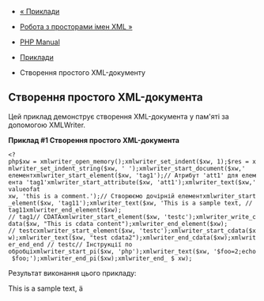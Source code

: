 - [« Приклади](xmlwriter.examples.md)
- [Робота з просторами імен XML »](example.xmlwriter-namespace.md)

- [PHP Manual](index.md)
- [Приклади](xmlwriter.examples.md)
- Створення простого XML-документу

## Створення простого XML-документа

Цей приклад демонструє створення XML-документа у пам'яті за допомогою
XMLWriter.

**Приклад #1 Створення простого XML-документа**

` <?php$xw = xmlwriter_open_memory();xmlwriter_set_indent($xw, 1);$res = xmlwriter_set_indent_string($xw, ' ');xmlwriter_start_document($xw,' елементxmlwriter_start_element($xw, 'tag1');// Атрибут 'att1' для елемента 'tag1'xmlwriter_start_attribute($xw, 'att1');xmlwriter_text($xw,'valueofat xw, 'this is a comment.');// Створюємо дочірній елементxmlwriter_start_element($xw, 'tag11');xmlwriter_text($xw, 'This is a sample text, // tag11xmlwriter_end_element($xw); // tag1// CDATAxmlwriter_start_element($xw, 'testc');xmlwriter_write_cdata($xw, "This is cdata content");xmlwriter_end_element($xw); // testcxmlwriter_start_element($xw, 'testc');xmlwriter_start_cdata($xw);xmlwriter_text($xw, "test cdata2");xmlwriter_end_cdata($xw);xmlwriter_end_end // testc// Інструкції по обробціxmlwriter_start_pi($xw, 'php');xmlwriter_text($xw, '$foo=2;echo $foo;');xmlwriter_end_pi($xw);xmlwriter_end_ $ xw); `

Результат виконання цього прикладу:

<?xml version="1.0" encoding="UTF-8"?>
<tag1 att1="valueofatt1">
<!--this is a comment.-->
<tag11>This is a sample text, ä</tag11>
</tag1>
<testc><![CDATA[This is cdata content]]></testc>
<testc><![CDATA[test cdata2]]></testc>
<?php $foo=2;echo $foo;?>
